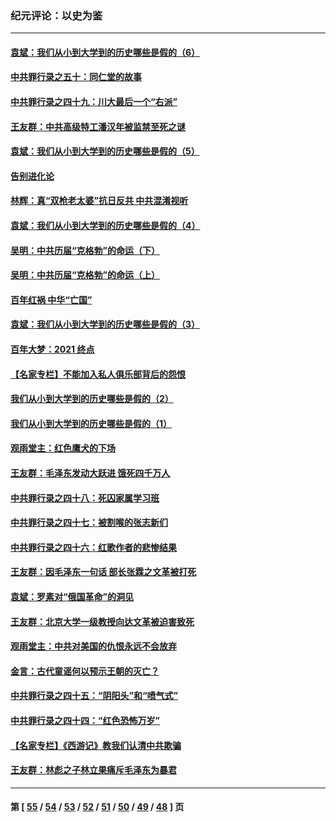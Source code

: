 ### 纪元评论：以史为鉴
---
#### [袁斌：我们从小到大学到的历史哪些是假的（6）](../../pages/nsc1028/n13221126.md) 
#### [中共罪行录之五十：同仁堂的故事](../../pages/nsc1028/n13218798.md) 
#### [中共罪行录之四十九：川大最后一个“右派”](../../pages/nsc1028/n13216206.md) 
#### [王友群：中共高级特工潘汉年被监禁至死之谜](../../pages/nsc1028/n13210760.md) 
#### [袁斌：我们从小到大学到的历史哪些是假的（5）](../../pages/nsc1028/n13209835.md) 
#### [告别进化论](../../pages/nsc1028/n13196066.md) 
#### [林辉：真“双枪老太婆”抗日反共 中共混淆视听](../../pages/nsc1028/n13208826.md) 
#### [袁斌：我们从小到大学到的历史哪些是假的（4）](../../pages/nsc1028/n13204742.md) 
#### [吴明：中共历届“克格勃”的命运（下）](../../pages/nsc1028/n13200899.md) 
#### [吴明：中共历届“克格勃”的命运（上）](../../pages/nsc1028/n13198300.md) 
#### [百年红祸 中华“亡国”](../../pages/nsc1028/n13192762.md) 
#### [袁斌：我们从小到大学到的历史哪些是假的（3）](../../pages/nsc1028/n13193945.md) 
#### [百年大梦：2021 终点](../../pages/nsc1028/n13190519.md) 
#### [【名家专栏】不能加入私人俱乐部背后的怨恨](../../pages/nsc1028/n13186855.md) 
#### [我们从小到大学到的历史哪些是假的（2）](../../pages/nsc1028/n13186560.md) 
#### [我们从小到大学到的历史哪些是假的（1）](../../pages/nsc1028/n13181650.md) 
#### [观雨堂主：红色鹰犬的下场](../../pages/nsc1028/n13180822.md) 
#### [王友群：毛泽东发动大跃进 饿死四千万人](../../pages/nsc1028/n13177158.md) 
#### [中共罪行录之四十八：死囚家属学习班](../../pages/nsc1028/n13177975.md) 
#### [中共罪行录之四十七：被割喉的张志新们](../../pages/nsc1028/n13175568.md) 
#### [中共罪行录之四十六：红歌作者的悲惨结果](../../pages/nsc1028/n13172779.md) 
#### [王友群：因毛泽东一句话 部长张霖之文革被打死](../../pages/nsc1028/n13161711.md) 
#### [袁斌：罗素对“俄国革命”的洞见](../../pages/nsc1028/n13159737.md) 
#### [王友群：北京大学一级教授向达文革被迫害致死](../../pages/nsc1028/n13150966.md) 
#### [观雨堂主：中共对美国的仇恨永远不会放弃](../../pages/nsc1028/n13149032.md) 
#### [金言：古代童谣何以预示王朝的灭亡？](../../pages/nsc1028/n13148878.md) 
#### [中共罪行录之四十五：“阴阳头”和“喷气式”](../../pages/nsc1028/n13132408.md) 
#### [中共罪行录之四十四：“红色恐怖万岁”](../../pages/nsc1028/n13130302.md) 
#### [【名家专栏】《西游记》教我们认清中共欺骗](../../pages/nsc1028/n13129563.md) 
#### [王友群：林彪之子林立果痛斥毛泽东为暴君](../../pages/nsc1028/n13128622.md) 

---
#### 第 [ [55](./55.md) / [54](./54.md) / [53](./53.md) / [52](./52.md) / [51](./51.md) / [50](./50.md) / [49](./49.md) / [48](./48.md) ] 页
